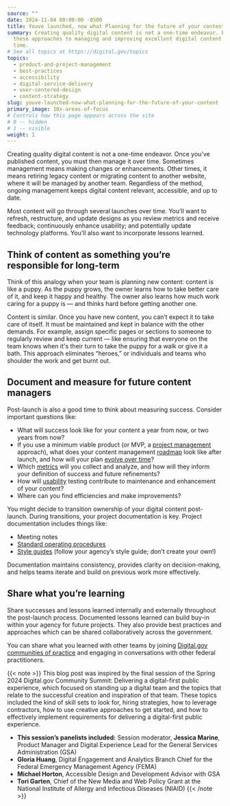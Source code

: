```yaml
---
source: ""
date: 2024-11-04 00:00:00 -0500
title: Youve launched, now what Planning for the future of your content
summary: Creating quality digital content is not a one-time endeavor. Explore
  these approaches to managing and improving excellent digital content over
  time.
# See all topics at https://digital.gov/topics
topics:
  - product-and-project-management
  - best-practices
  - accessibility
  - digital-service-delivery
  - user-centered-design
  - content-strategy
slug: youve-launched-now-what-planning-for-the-future-of-your-content
primary_image: 10x-areas-of-focus
# Controls how this page appears across the site
# 0 -- hidden
# 1 -- visible
weight: 1
---
```

Creating quality digital content is not a one-time endeavor. Once you’ve published content, you must then manage it over time. Sometimes management means making changes or enhancements. Other times, it means retiring legacy content or migrating content to another website, where it will be managed by another team. Regardless of the method, ongoing management keeps digital content relevant, accessible, and up to date.

Most content will go through several launches over time. You’ll want to refresh, restructure, and update designs as you review metrics and receive feedback; continuously enhance usability; and potentially update technology platforms. You’ll also want to incorporate lessons learned.

## Think of content as something you’re responsible for long-term

Think of this analogy when your team is planning new content: content is like a puppy. As the puppy grows, the owner learns how to take better care of it, and keep it happy and healthy. The owner also learns how much work caring for a puppy is — and thinks hard before getting another one.

Content is similar. Once you have new content, you can’t expect it to take care of itself. It must be maintained and kept in balance with the other demands. For example, assign specific pages or sections to someone to regularly review and keep current — like ensuring that everyone on the team knows when it's their turn to take the puppy for a walk or give it a bath. This approach eliminates “heroes,” or individuals and teams who shoulder the work and get burnt out.

## Document and measure for future content managers

Post-launch is also a good time to think about measuring success. Consider important questions like:

* What will success look like for your content a year from now, or two years from now?
* If you use a minimum viable product (or MVP, a [project management](https://digital.gov/topics/product-and-project-management/) approach), what does your content management [roadmap](https://guides.18f.gov/product/define/roadmap/) look like after launch, and how will your plan [evolve over time](https://digital.gov/topics/content-strategy/)?
* Which [metrics](https://digital.gov/topics/analytics/) will you collect and analyze, and how will they inform your definition of success and future refinements?
* How will [usability](https://digital.gov/topics/usability/) testing contribute to maintenance and enhancement of your content?
* Where can you find efficiencies and make improvements?

You might decide to transition ownership of your digital content post-launch. During transitions, your project documentation is key. Project documentation includes things like:

* Meeting notes
* [Standard operating procedures](https://digital.gov/topics/governance/)
* [Style guides](https://digital.gov/resources/style-guides-by-government-agencies/) (follow your agency’s style guide; don’t create your own!)

Documentation maintains consistency, provides clarity on decision-making, and helps teams iterate and build on previous work more effectively.

## Share what you’re learning

Share successes and lessons learned internally and externally throughout the post-launch process. Documented lessons learned can build buy-in within your agency for future projects. They also provide best practices and approaches which can be shared collaboratively across the government.

You can share what you learned with other teams by joining [Digital.gov communities of practice](https://digital.gov/communities/) and engaging in conversations with other federal practitioners.

{{< note >}} 
This blog post was inspired by the final session of the Spring 2024 Digital.gov Community Summit: Delivering a digital-first public experience, which focused on standing up a digital team and the topics that relate to the successful creation and inspiration of that team. These topics included the kind of skill sets to look for, hiring strategies, how to leverage contractors, how to use creative approaches to get started, and how to effectively implement requirements for delivering a digital-first public experience.

* **This session’s panelists included:**
  Session moderator, **Jessica Marine**, Product Manager and Digital Experience Lead for the General Services Administration (GSA)
* **Gloria Huang**, Digital Engagement and Analytics Branch Chief for the Federal Emergency Management Agency (FEMA)
* **Michael Horton**, Accessible Design and Development Advisor with GSA
* **Tori Garten**, Chief of the New Media and Web Policy Grant at the National Institute of Allergy and Infectious Diseases (NIAID)
  {{< /note >}}
